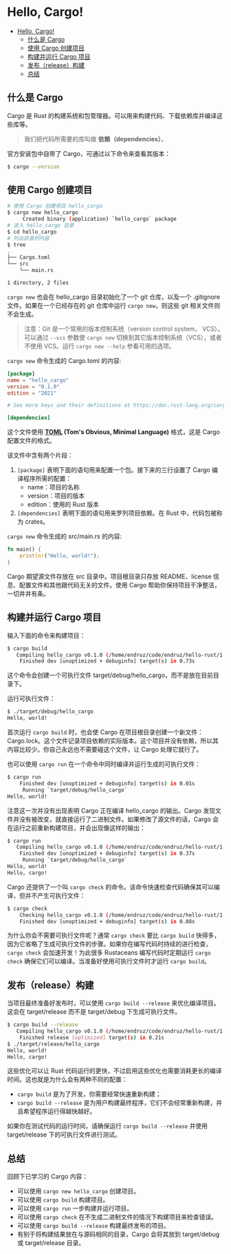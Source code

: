 # Hello, Cargo!

- [Hello, Cargo!](#hello-cargo)
  - [什么是 Cargo](#什么是-cargo)
  - [使用 Cargo 创建项目](#使用-cargo-创建项目)
  - [构建并运行 Cargo 项目](#构建并运行-cargo-项目)
  - [发布（release）构建](#发布release构建)
  - [总结](#总结)

## 什么是 Cargo

Cargo 是 Rust 的构建系统和包管理器。可以用来构建代码、下载依赖库并编译这些库等。

> 我们把代码所需要的库叫做 **依赖（dependencies）**。

官方安装包中自带了 Cargo，可通过以下命令来查看其版本：

```bash
$ cargo --version
```

## 使用 Cargo 创建项目

```bash
# 使用 Cargo 创建项目 hello_cargo
$ cargo new hello_cargo
     Created binary (application) `hello_cargo` package
# 进入 hello_cargo 目录
$ cd hello_cargo
# 列出目录的内容
$ tree
.
├── Cargo.toml
└── src
    └── main.rs

1 directory, 2 files
```

`cargo new` 也会在 hello_cargo 目录初始化了一个 git 仓库，以及一个 .gitignore 文件。如果在一个已经存在的 git 仓库中运行 `cargo new`，则这些 git 相关文件则不会生成。

> 注意：Git 是一个常用的版本控制系统（version control system， VCS）。可以通过 `--vcs` 参数使 `cargo new` 切换到其它版本控制系统（VCS），或者不使用 VCS。运行 `cargo new --help` 参看可用的选项。

`cargo new` 命令生成的 Cargo.toml 的内容:

```toml
[package]
name = "hello_cargo"
version = "0.1.0"
edition = "2021"

# See more keys and their definitions at https://doc.rust-lang.org/cargo/reference/manifest.html

[dependencies]
```

这个文件使用 **[TOML](https://toml.io/cn/v1.0.0) (Tom's Obvious, Minimal Language)** 格式，这是 Cargo 配置文件的格式。

该文件中含有两个片段：

1. `[package]` 表明下面的语句用来配置一个包。接下来的三行设置了 Cargo 编译程序所需的配置：
   - name：项目的名称
   - version：项目的版本
   - edition：使用的 Rust 版本
2. `[dependencies]` 表明下面的语句用来罗列项目依赖。在 Rust 中，代码包被称为 crates。

`cargo new` 命令生成的 src/main.rs 的内容:

```rust
fn main() {
    println!("Hello, world!");
}
```

Cargo 期望源文件存放在 src 目录中。项目根目录只存放 README、license 信息、配置文件和其他跟代码无关的文件。使用 Cargo 帮助你保持项目干净整洁，一切井井有条。

## 构建并运行 Cargo 项目

输入下面的命令来构建项目：

```bash
$ cargo build
   Compiling hello_cargo v0.1.0 (/home/endruz/code/endruz/hello-rust/1.3/hello_cargo)
    Finished dev [unoptimized + debuginfo] target(s) in 0.73s
```

这个命令会创建一个可执行文件 target/debug/hello_cargo，而不是放在目前目录下。

运行可执行文件：

```bash
$ ./target/debug/hello_cargo
Hello, world!
```

首次运行 `cargo build` 时，也会使 Cargo 在项目根目录创建一个新文件：Cargo.lock。这个文件记录项目依赖的实际版本。这个项目并没有依赖，所以其内容比较少。你自己永远也不需要碰这个文件，让 Cargo 处理它就行了。

也可以使用 `cargo run` 在一个命令中同时编译并运行生成的可执行文件：

```bash
$ cargo run
    Finished dev [unoptimized + debuginfo] target(s) in 0.01s
     Running `target/debug/hello_cargo`
Hello, world!
```

注意这一次并没有出现表明 Cargo 正在编译 hello_cargo 的输出。Cargo 发现文件并没有被改变，就直接运行了二进制文件。如果修改了源文件的话，Cargo 会在运行之前重新构建项目，并会出现像这样的输出：

```bash
$ cargo run
   Compiling hello_cargo v0.1.0 (/home/endruz/code/endruz/hello-rust/1.3/hello_cargo)
    Finished dev [unoptimized + debuginfo] target(s) in 0.37s
     Running `target/debug/hello_cargo`
Hello, world!
Hello, cargo!
```

Cargo 还提供了一个叫 `cargo check` 的命令。该命令快速检查代码确保其可以编译，但并不产生可执行文件：

```bash
$ cargo check
    Checking hello_cargo v0.1.0 (/home/endruz/code/endruz/hello-rust/1.3/hello_cargo)
    Finished dev [unoptimized + debuginfo] target(s) in 0.08s
```

为什么你会不需要可执行文件呢？通常 `cargo check` 要比 `cargo build` 快得多，因为它省略了生成可执行文件的步骤。如果你在编写代码时持续的进行检查，`cargo check` 会加速开发！为此很多 Rustaceans 编写代码时定期运行 `cargo check` 确保它们可以编译。当准备好使用可执行文件时才运行 `cargo build`。

## 发布（release）构建

当项目最终准备好发布时，可以使用 `cargo build --release` 来优化编译项目。这会在 target/release 而不是 target/debug 下生成可执行文件。

```bash
$ cargo build --release
   Compiling hello_cargo v0.1.0 (/home/endruz/code/endruz/hello-rust/1.3/hello_cargo)
    Finished release [optimized] target(s) in 0.21s
$ ./target/release/hello_cargo
Hello, world!
Hello, cargo!
```

这些优化可以让 Rust 代码运行的更快，不过启用这些优化也需要消耗更长的编译时间。这也就是为什么会有两种不同的配置：

- `cargo build` 是为了开发，你需要经常快速重新构建；
- `cargo build --release` 是为用户构建最终程序，它们不会经常重新构建，并且希望程序运行得越快越好。

如果你在测试代码的运行时间，请确保运行 `cargo build --release` 并使用 target/release 下的可执行文件进行测试。

## 总结

回顾下已学习的 Cargo 内容：

- 可以使用 `cargo new hello_cargo` 创建项目。
- 可以使用 `cargo build` 构建项目。
- 可以使用 `cargo run` 一步构建并运行项目。
- 可以使用 `cargo check` 在不生成二进制文件的情况下构建项目来检查错误。
- 可以使用 `cargo build --release` 构建最终发布的项目。
- 有别于将构建结果放在与源码相同的目录，Cargo 会将其放到 target/debug 或 target/release 目录。